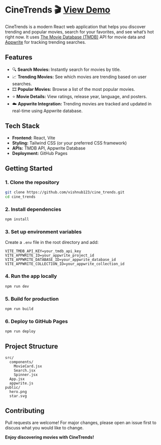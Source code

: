 # CineTrends 🎬   [View Demo](https://vishnub123.github.io/cine_trends/)

CineTrends is a modern React web application that helps you discover trending and popular movies, search for your favorites, and see what’s hot right now. It uses [The Movie Database (TMDB)](https://www.themoviedb.org/) API for movie data and [Appwrite](https://appwrite.io/) for tracking trending searches.

## Features

- 🔍 **Search Movies:** Instantly search for movies by title.
- 📈 **Trending Movies:** See which movies are trending based on user searches.
- 🎞️ **Popular Movies:** Browse a list of the most popular movies.
- ⭐ **Movie Details:** View ratings, release year, language, and posters.
- ☁️ **Appwrite Integration:** Trending movies are tracked and updated in real-time using Appwrite database.

## Tech Stack

- **Frontend:** React, Vite
- **Styling:** Tailwind CSS (or your preferred CSS framework)
- **APIs:** TMDB API, Appwrite Database
- **Deployment:** GitHub Pages

## Getting Started

### 1. Clone the repository

```sh
git clone https://github.com/vishnub123/cine_trends.git
cd cine_trends
```

### 2. Install dependencies

```sh
npm install
```

### 3. Set up environment variables

Create a `.env` file in the root directory and add:

```
VITE_TMDB_API_KEY=your_tmdb_api_key
VITE_APPWRITE_ID=your_appwrite_project_id
VITE_APPWRITE_DATABASE_ID=your_appwrite_database_id
VITE_APPWRITE_COLLECTION_ID=your_appwrite_collection_id
```

### 4. Run the app locally

```sh
npm run dev
```

### 5. Build for production

```sh
npm run build
```

### 6. Deploy to GitHub Pages

```sh
npm run deploy
```

## Project Structure

```
src/
  components/
    MovieCard.jsx
    Search.jsx
    Spinner.jsx
  App.jsx
  appwrite.js
public/
  hero.png
  star.svg
```

## Contributing

Pull requests are welcome! For major changes, please open an issue first to discuss what you would like to change.

**Enjoy discovering movies with CineTrends!**
